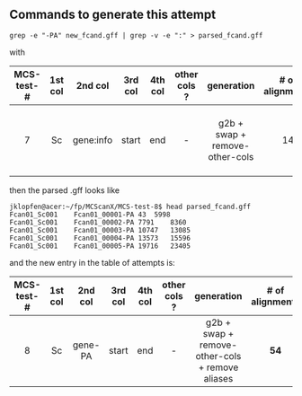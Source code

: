 ## Commands to generate this attempt

`grep -e "-PA" new_fcand.gff | grep -v -e ":" > parsed_fcand.gff`

with 

| MCS-test-# | 1st col | 2nd col | 3rd col | 4th col  | other cols ? | generation | # of alignments | # of collinear genes | # of all genes | comments |
|:-------------:|:-------:|:---------:|:-------:|:---------:|:------------:|:--------------------------------------------:|:---------------:|:--------------------:|:--------------:|:-----------------------------------------------------------------------------------------:|
7 | Sc | gene:info | start | end | - | g2b + swap + remove-other-cols | 14 | 207 | 314090 | no difference to #4: other cols don't matter

then the parsed .gff looks like

```
jklopfen@acer:~/fp/MCScanX/MCS-test-8$ head parsed_fcand.gff
Fcan01_Sc001	Fcan01_00001-PA	43	5998
Fcan01_Sc001	Fcan01_00002-PA	7791	8360
Fcan01_Sc001	Fcan01_00003-PA	10747	13085
Fcan01_Sc001	Fcan01_00004-PA	13573	15596
Fcan01_Sc001	Fcan01_00005-PA	19716	23405
```

and the new entry in the table of attempts is:

| MCS-test-# | 1st col | 2nd col | 3rd col | 4th col  | other cols ? | generation | # of alignments | # of collinear genes | # of all genes | comments |
|:-------------:|:-------:|:---------:|:-------:|:---------:|:------------:|:--------------------------------------------:|:---------------:|:--------------------:|:--------------:|:-----------------------------------------------------------------------------------------:|
8 | Sc | gene-PA | start | end | - | g2b + swap + remove-other-cols + remove aliases | **54** | **871** | **28734** | creates a .tandem file - closest to the actual results yet